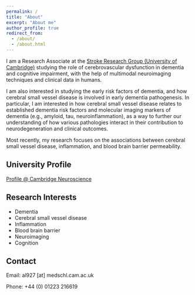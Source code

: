 ```yaml
---
permalink: /
title: "About"
excerpt: "About me"
author_profile: true
redirect_from: 
  - /about/
  - /about.html
---
```


I am a Research Associate at the [Stroke Research Group (University of Cambridge)](https://www.neurology.cam.ac.uk/neurology-unit-research-groups/stroke-research-group/) studying the role of cerebrovascular dysfunction in dementia and cognitive impairment, with the help of multimodal neuroimaging techniques and clinical data in humans.

I am also interested in studying the early risk factors of dementia, and how cerebral small vessel disease is involved in early dementia pathogenesis. In particular, I am interested in how cerebral small vessel disease relates to established dementia risk factors and molecular imaging markers of dementia (e.g., amyloid, tau, neuroinflammation), as a way to further our understanding of how various pathologies interact in their contribution to neurodegeneration and clinical outcomes.

Most recently, my research focuses on the associations between cerebral small vessel disease, inflammation, and blood brain barrier permeability. 

## University Profile
[Profile @ Cambridge Neuroscience](https://www.neuroscience.cam.ac.uk/directory/profile.php?audreylow)

## Research Interests
* Dementia
* Cerebral small vessel disease 
* Inflammation 
* Blood brain barrier
* Neuroimaging 
* Cognition

## Contact
Email: al927 [at] medschl.cam.ac.uk

Phone: +44 (0) 01223 216619
